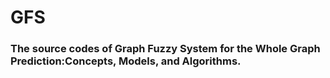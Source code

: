 # GFS
### The source codes of Graph Fuzzy System for the Whole Graph Prediction:Concepts, Models, and Algorithms. 



